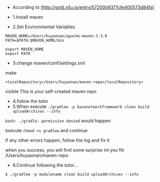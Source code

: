 * According to [http://gold.xitu.io/entry/57200b9371cfe400573d84fa]

* 1.Install maven
* 2.Set Environmental Variables
```
MAVEN_HOME=/Users/huyaonan/apache-maven-3.3.9
PATH=$PATH:$MAVEN_HOME/bin

export MAVEN_HOME
export PATH
```
* 3.change maven/conf/settings.xml

make 
```
<localRepository>/Users/huyaonan/maven-repo</localRepository>
```
visible
This is your self-created maven repo

* 4.follow the tutor
* 5.When execute 
`./gradlew -p basenetworkframework clean build uploadArchives --info`

`bash: ./gradle: permission denied` would happen

execute `chmod +x gradlew` and continue

If any other errors happen, follow the log and fix it

when you success, you will find some surprise int you filr /Users/huyaonan/maven-repo

* 6.Continue following the tutor...

`$ ./gradlew -p modulename clean build uploadArchives --info`
